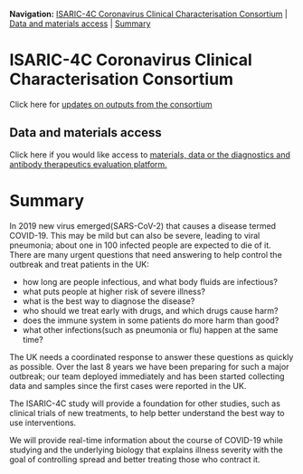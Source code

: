 __Navigation:__ [ISARIC-4C Coronavirus Clinical Characterisation Consortium](#isaric-4c-coronavirus-clinical-characterisation-consortium) | 
[Data and materials access](#data-and-materials-access) | 
[Summary](#summary)


# ISARIC-4C Coronavirus Clinical Characterisation Consortium

Click here for <a href="info">updates on outputs from the consortium</a>

## Data and materials access 

Click here if you would like access to <a href="sample_access">materials, data or the diagnostics and antibody therapeutics evaluation platform.</a>


# Summary 

In 2019 new virus emerged(SARS-CoV-2) that causes a disease termed COVID-19. This may be mild but can also be severe, leading to viral pneumonia; about one in 100 infected people are expected to die of it.  There are many urgent questions that need answering to help control the outbreak and treat patients in the UK:

- how long are people infectious, and what body fluids are infectious?
- what puts people at higher risk of severe illness?
- what is the best way to diagnose the disease?
- who should we treat early with drugs, and which drugs cause harm?
- does the immune system in some patients do more harm than good?
- what other infections(such as pneumonia or flu) happen at the same time?

The UK needs a coordinated response to answer these questions as quickly as possible. Over the last 8 years we have been preparing for such a major outbreak; our team deployed immediately and has been started collecting data and samples since the first cases were reported in the UK.

The ISARIC-4C study will provide a foundation for other studies, such as clinical trials of new treatments, to help better understand the best way to use interventions.

We will provide real-time information about the course of COVID-19 while studying and the underlying biology that explains illness severity with the goal of controlling spread and better treating those who contract it.
